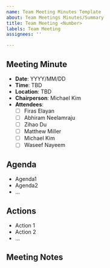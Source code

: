 ```yaml
---
name: Team Meeting Minutes Template
about: Team Meetings Minutes/Summary
title: Team Meeting <Number>
labels: Team Meeting
assignees: ''

---
```


## Meeting Minute
- **Date**: YYYY/MM/DD
- **Time**: TBD
-  **Location**: TBD
-  **Chairperson**: Michael Kim
- **Attendees**: 
	- [ ] Firas Elayan
	- [ ] Abhiram Neelamraju
	- [ ] Zihao Du
	- [ ] Matthew Miller
	- [ ] Michael Kim
	- [ ] Waseef Nayeem

## Agenda
- Agenda1
- Agenda2
- ...

## Actions
- Action 1
- Action 2
- ...

## Meeting Notes